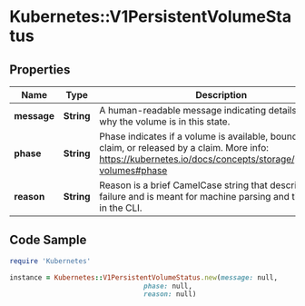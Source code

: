 # Kubernetes::V1PersistentVolumeStatus

## Properties

Name | Type | Description | Notes
------------ | ------------- | ------------- | -------------
**message** | **String** | A human-readable message indicating details about why the volume is in this state. | [optional] 
**phase** | **String** | Phase indicates if a volume is available, bound to a claim, or released by a claim. More info: https://kubernetes.io/docs/concepts/storage/persistent-volumes#phase | [optional] 
**reason** | **String** | Reason is a brief CamelCase string that describes any failure and is meant for machine parsing and tidy display in the CLI. | [optional] 

## Code Sample

```ruby
require 'Kubernetes'

instance = Kubernetes::V1PersistentVolumeStatus.new(message: null,
                                 phase: null,
                                 reason: null)
```


